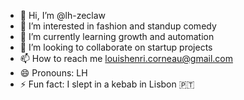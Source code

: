 - 👋 Hi, I’m @lh-zeclaw
- 👀 I’m interested in fashion and standup comedy
- 🌱 I’m currently learning growth and automation
- 💞️ I’m looking to collaborate on startup projects
- 📫 How to reach me louishenri.corneau@gmail.com
- 😄 Pronouns: LH
- ⚡ Fun fact: I slept in a kebab in Lisbon 🇵🇹

<!---
lh-zeclaw/lh-zeclaw is a ✨ special ✨ repository because its `README.md` (this file) appears on your GitHub profile.
You can click the Preview link to take a look at your changes.
--->
